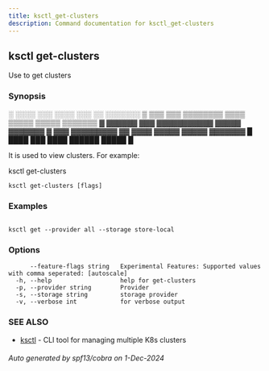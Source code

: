 ```yaml
---
title: ksctl_get-clusters
description: Command documentation for ksctl_get-clusters
---
```


## ksctl get-clusters

Use to get clusters

### Synopsis


░  ░░░░  ░░░      ░░░░      ░░░        ░░  ░░░░░░░
▒  ▒▒▒  ▒▒▒  ▒▒▒▒▒▒▒▒  ▒▒▒▒  ▒▒▒▒▒  ▒▒▒▒▒  ▒▒▒▒▒▒▒
▓     ▓▓▓▓▓▓      ▓▓▓  ▓▓▓▓▓▓▓▓▓▓▓  ▓▓▓▓▓  ▓▓▓▓▓▓▓
▓  ▓▓▓  ▓▓▓▓▓▓▓▓▓  ▓▓  ▓▓▓▓  ▓▓▓▓▓  ▓▓▓▓▓  ▓▓▓▓▓▓▓
█  ████  ███      ████      ██████  █████        █

It is used to view clusters. For example:

ksctl get-clusters 

```
ksctl get-clusters [flags]
```

### Examples

```

ksctl get --provider all --storage store-local

```

### Options

```
      --feature-flags string   Experimental Features: Supported values with comma seperated: [autoscale]
  -h, --help                   help for get-clusters
  -p, --provider string        Provider
  -s, --storage string         storage provider
  -v, --verbose int            for verbose output
```

### SEE ALSO

* [ksctl](ksctl.md)	 - CLI tool for managing multiple K8s clusters

###### Auto generated by spf13/cobra on 1-Dec-2024
